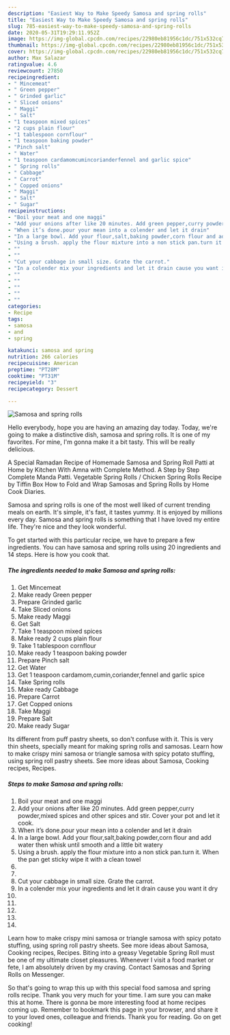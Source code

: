 ```yaml
---
description: "Easiest Way to Make Speedy Samosa and spring rolls"
title: "Easiest Way to Make Speedy Samosa and spring rolls"
slug: 785-easiest-way-to-make-speedy-samosa-and-spring-rolls
date: 2020-05-31T19:29:11.952Z
image: https://img-global.cpcdn.com/recipes/22980eb81956c1dc/751x532cq70/samosa-and-spring-rolls-recipe-main-photo.jpg
thumbnail: https://img-global.cpcdn.com/recipes/22980eb81956c1dc/751x532cq70/samosa-and-spring-rolls-recipe-main-photo.jpg
cover: https://img-global.cpcdn.com/recipes/22980eb81956c1dc/751x532cq70/samosa-and-spring-rolls-recipe-main-photo.jpg
author: Max Salazar
ratingvalue: 4.6
reviewcount: 27850
recipeingredient:
- " Mincemeat"
- " Green pepper"
- " Grinded garlic"
- " Sliced onions"
- " Maggi"
- " Salt"
- "1 teaspoon mixed spices"
- "2 cups plain flour"
- "1 tablespoon cornflour"
- "1 teaspoon baking powder"
- "Pinch salt"
- " Water"
- "1 teaspoon cardamomcumincorianderfennel and garlic spice"
- " Spring rolls"
- " Cabbage"
- " Carrot"
- " Copped onions"
- " Maggi"
- " Salt"
- " Sugar"
recipeinstructions:
- "Boil your meat and one maggi"
- "Add your onions after like 20 minutes. Add green pepper,curry powder,mixed spices and other spices and stir. Cover your pot and let it cook."
- "When it’s done.pour your mean into a colender and let it drain"
- "In a large bowl. Add your flour,salt,baking powder,corn flour and add water then whisk until smooth and a little bit watery"
- "Using a brush. apply the flour mixture into a non stick pan.turn it. When the pan get sticky wipe it with a clean towel"
- ""
- ""
- "Cut your cabbage in small size. Grate the carrot."
- "In a colender mix your ingredients and let it drain cause you want it dry"
- ""
- ""
- ""
- ""
- ""
categories:
- Recipe
tags:
- samosa
- and
- spring

katakunci: samosa and spring 
nutrition: 266 calories
recipecuisine: American
preptime: "PT28M"
cooktime: "PT31M"
recipeyield: "3"
recipecategory: Dessert

---
```



![Samosa and spring rolls](https://img-global.cpcdn.com/recipes/22980eb81956c1dc/751x532cq70/samosa-and-spring-rolls-recipe-main-photo.jpg)

Hello everybody, hope you are having an amazing day today. Today, we're going to make a distinctive dish, samosa and spring rolls. It is one of my favorites. For mine, I'm gonna make it a bit tasty. This will be really delicious.

A Special Ramadan Recipe of Homemade Samosa and Spring Roll Patti at Home by Kitchen With Amna with Complete Method. A Step by Step Complete Manda Patti. Vegetable Spring Rolls / Chicken Spring Rolls Recipe by Tiffin Box How to Fold and Wrap Samosas and Spring Rolls by Home Cook Diaries.

Samosa and spring rolls is one of the most well liked of current trending meals on earth. It's simple, it's fast, it tastes yummy. It is enjoyed by millions every day. Samosa and spring rolls is something that I have loved my entire life. They're nice and they look wonderful.


To get started with this particular recipe, we have to prepare a few ingredients. You can have samosa and spring rolls using 20 ingredients and 14 steps. Here is how you cook that.

<!--inarticleads1-->

##### The ingredients needed to make Samosa and spring rolls:

1. Get  Mincemeat
1. Make ready  Green pepper
1. Prepare  Grinded garlic
1. Take  Sliced onions
1. Make ready  Maggi
1. Get  Salt
1. Take 1 teaspoon mixed spices
1. Make ready 2 cups plain flour
1. Take 1 tablespoon cornflour
1. Make ready 1 teaspoon baking powder
1. Prepare Pinch salt
1. Get  Water
1. Get 1 teaspoon cardamom,cumin,coriander,fennel and garlic spice
1. Take  Spring rolls
1. Make ready  Cabbage
1. Prepare  Carrot
1. Get  Copped onions
1. Take  Maggi
1. Prepare  Salt
1. Make ready  Sugar


Its different from puff pastry sheets, so don&#39;t confuse with it. This is very thin sheets, specially meant for making spring rolls and samosas. Learn how to make crispy mini samosa or triangle samosa with spicy potato stuffing, using spring roll pastry sheets. See more ideas about Samosa, Cooking recipes, Recipes. 

<!--inarticleads2-->

##### Steps to make Samosa and spring rolls:

1. Boil your meat and one maggi
1. Add your onions after like 20 minutes. Add green pepper,curry powder,mixed spices and other spices and stir. Cover your pot and let it cook.
1. When it’s done.pour your mean into a colender and let it drain
1. In a large bowl. Add your flour,salt,baking powder,corn flour and add water then whisk until smooth and a little bit watery
1. Using a brush. apply the flour mixture into a non stick pan.turn it. When the pan get sticky wipe it with a clean towel
1. 
1. 
1. Cut your cabbage in small size. Grate the carrot.
1. In a colender mix your ingredients and let it drain cause you want it dry
1. 
1. 
1. 
1. 
1. 


Learn how to make crispy mini samosa or triangle samosa with spicy potato stuffing, using spring roll pastry sheets. See more ideas about Samosa, Cooking recipes, Recipes. Biting into a greasy Vegetable Spring Roll must be one of my ultimate closet pleasures. Whenever I visit a food market or fete, I am absolutely driven by my craving. Contact Samosas and Spring Rolls on Messenger. 

So that's going to wrap this up with this special food samosa and spring rolls recipe. Thank you very much for your time. I am sure you can make this at home. There is gonna be more interesting food at home recipes coming up. Remember to bookmark this page in your browser, and share it to your loved ones, colleague and friends. Thank you for reading. Go on get cooking!
